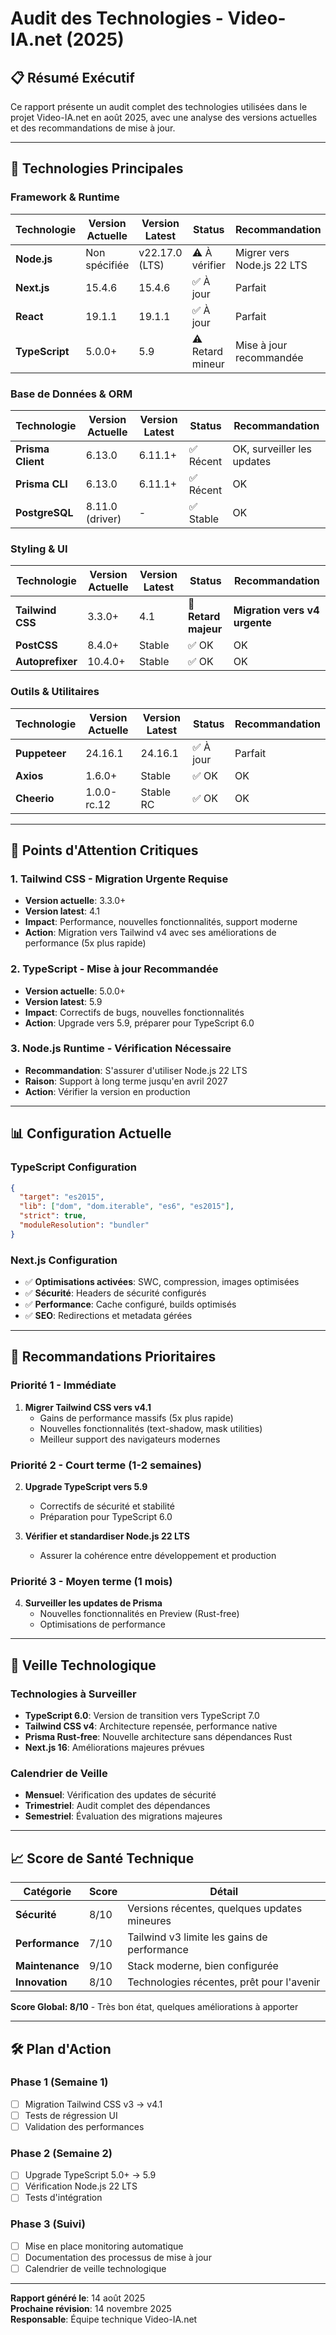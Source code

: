 # Audit des Technologies - Video-IA.net (2025)

## 📋 Résumé Exécutif

Ce rapport présente un audit complet des technologies utilisées dans le projet Video-IA.net en août 2025, avec une analyse des versions actuelles et des recommandations de mise à jour.

---

## 🔧 Technologies Principales

### Framework & Runtime

| Technologie | Version Actuelle | Version Latest | Status | Recommandation |
|-------------|------------------|----------------|--------|----------------|
| **Node.js** | Non spécifiée | v22.17.0 (LTS) | ⚠️ À vérifier | Migrer vers Node.js 22 LTS |
| **Next.js** | 15.4.6 | 15.4.6 | ✅ À jour | Parfait |
| **React** | 19.1.1 | 19.1.1 | ✅ À jour | Parfait |
| **TypeScript** | 5.0.0+ | 5.9 | ⚠️ Retard mineur | Mise à jour recommandée |

### Base de Données & ORM

| Technologie | Version Actuelle | Version Latest | Status | Recommandation |
|-------------|------------------|----------------|--------|----------------|
| **Prisma Client** | 6.13.0 | 6.11.1+ | ✅ Récent | OK, surveiller les updates |
| **Prisma CLI** | 6.13.0 | 6.11.1+ | ✅ Récent | OK |
| **PostgreSQL** | 8.11.0 (driver) | - | ✅ Stable | OK |

### Styling & UI

| Technologie | Version Actuelle | Version Latest | Status | Recommandation |
|-------------|------------------|----------------|--------|----------------|
| **Tailwind CSS** | 3.3.0+ | 4.1 | 🔴 **Retard majeur** | **Migration vers v4 urgente** |
| **PostCSS** | 8.4.0+ | Stable | ✅ OK | OK |
| **Autoprefixer** | 10.4.0+ | Stable | ✅ OK | OK |

### Outils & Utilitaires

| Technologie | Version Actuelle | Version Latest | Status | Recommandation |
|-------------|------------------|----------------|--------|----------------|
| **Puppeteer** | 24.16.1 | 24.16.1 | ✅ À jour | Parfait |
| **Axios** | 1.6.0+ | Stable | ✅ OK | OK |
| **Cheerio** | 1.0.0-rc.12 | Stable RC | ✅ OK | OK |

---

## 🚨 Points d'Attention Critiques

### 1. **Tailwind CSS - Migration Urgente Requise**
- **Version actuelle**: 3.3.0+
- **Version latest**: 4.1
- **Impact**: Performance, nouvelles fonctionnalités, support moderne
- **Action**: Migration vers Tailwind v4 avec ses améliorations de performance (5x plus rapide)

### 2. **TypeScript - Mise à jour Recommandée**
- **Version actuelle**: 5.0.0+
- **Version latest**: 5.9
- **Impact**: Correctifs de bugs, nouvelles fonctionnalités
- **Action**: Upgrade vers 5.9, préparer pour TypeScript 6.0

### 3. **Node.js Runtime - Vérification Nécessaire**
- **Recommandation**: S'assurer d'utiliser Node.js 22 LTS
- **Raison**: Support à long terme jusqu'en avril 2027
- **Action**: Vérifier la version en production

---

## 📊 Configuration Actuelle

### TypeScript Configuration
```json
{
  "target": "es2015",
  "lib": ["dom", "dom.iterable", "es6", "es2015"],
  "strict": true,
  "moduleResolution": "bundler"
}
```

### Next.js Configuration
- ✅ **Optimisations activées**: SWC, compression, images optimisées
- ✅ **Sécurité**: Headers de sécurité configurés
- ✅ **Performance**: Cache configuré, builds optimisés
- ✅ **SEO**: Redirections et metadata gérées

---

## 🎯 Recommandations Prioritaires

### Priorité 1 - Immédiate
1. **Migrer Tailwind CSS vers v4.1**
   - Gains de performance massifs (5x plus rapide)
   - Nouvelles fonctionnalités (text-shadow, mask utilities)
   - Meilleur support des navigateurs modernes

### Priorité 2 - Court terme (1-2 semaines)
2. **Upgrade TypeScript vers 5.9**
   - Correctifs de sécurité et stabilité
   - Préparation pour TypeScript 6.0

3. **Vérifier et standardiser Node.js 22 LTS**
   - Assurer la cohérence entre développement et production

### Priorité 3 - Moyen terme (1 mois)
4. **Surveiller les updates de Prisma**
   - Nouvelles fonctionnalités en Preview (Rust-free)
   - Optimisations de performance

---

## 🔮 Veille Technologique

### Technologies à Surveiller
- **TypeScript 6.0**: Version de transition vers TypeScript 7.0
- **Tailwind CSS v4**: Architecture repensée, performance native
- **Prisma Rust-free**: Nouvelle architecture sans dépendances Rust
- **Next.js 16**: Améliorations majeures prévues

### Calendrier de Veille
- **Mensuel**: Vérification des updates de sécurité
- **Trimestriel**: Audit complet des dépendances
- **Semestriel**: Évaluation des migrations majeures

---

## 📈 Score de Santé Technique

| Catégorie | Score | Détail |
|-----------|-------|--------|
| **Sécurité** | 8/10 | Versions récentes, quelques updates mineures |
| **Performance** | 7/10 | Tailwind v3 limite les gains de performance |
| **Maintenance** | 9/10 | Stack moderne, bien configurée |
| **Innovation** | 8/10 | Technologies récentes, prêt pour l'avenir |

**Score Global: 8/10** - Très bon état, quelques améliorations à apporter

---

## 🛠️ Plan d'Action

### Phase 1 (Semaine 1)
- [ ] Migration Tailwind CSS v3 → v4.1
- [ ] Tests de régression UI
- [ ] Validation des performances

### Phase 2 (Semaine 2)
- [ ] Upgrade TypeScript 5.0+ → 5.9
- [ ] Vérification Node.js 22 LTS
- [ ] Tests d'intégration

### Phase 3 (Suivi)
- [ ] Mise en place monitoring automatique
- [ ] Documentation des processus de mise à jour
- [ ] Calendrier de veille technologique

---

**Rapport généré le**: 14 août 2025  
**Prochaine révision**: 14 novembre 2025  
**Responsable**: Équipe technique Video-IA.net